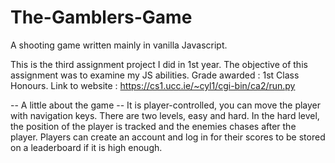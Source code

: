 # The-Gamblers-Game
A shooting game written mainly in vanilla Javascript.

This is the third assignment project I did in 1st year. The objective of this assignment was to examine my JS abilities.
Grade awarded : 1st Class Honours.
Link to website : https://cs1.ucc.ie/~cyl1/cgi-bin/ca2/run.py

-- A little about the game --
It is player-controlled, you can move the player with navigation keys.
There are two levels, easy and hard. In the hard level, the position of the player is tracked and the enemies chases after the player.
Players can create an account and log in for their scores to be stored on a leaderboard if it is high enough.
